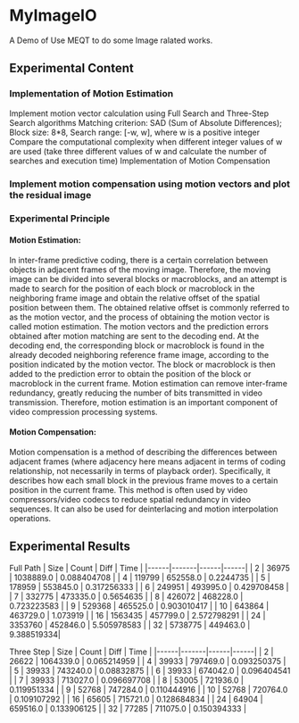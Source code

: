 # MyImageIO

A Demo of Use MEQT to do some Image ralated works.


## Experimental Content
### Implementation of Motion Estimation

Implement motion vector calculation using Full Search and Three-Step Search algorithms
Matching criterion: SAD (Sum of Absolute Differences); Block size: 8*8, Search range: [-w, w], where w is a positive integer
Compare the computational complexity when different integer values of w are used (take three different values of w and calculate the number of searches and execution time)
Implementation of Motion Compensation

### Implement motion compensation using motion vectors and plot the residual image

### Experimental Principle
#### Motion Estimation:
In inter-frame predictive coding, there is a certain correlation between objects in adjacent frames of the moving image. Therefore, the moving image can be divided into several blocks or macroblocks, and an attempt is made to search for the position of each block or macroblock in the neighboring frame image and obtain the relative offset of the spatial position between them. The obtained relative offset is commonly referred to as the motion vector, and the process of obtaining the motion vector is called motion estimation.
The motion vectors and the prediction errors obtained after motion matching are sent to the decoding end. At the decoding end, the corresponding block or macroblock is found in the already decoded neighboring reference frame image, according to the position indicated by the motion vector. The block or macroblock is then added to the prediction error to obtain the position of the block or macroblock in the current frame.
Motion estimation can remove inter-frame redundancy, greatly reducing the number of bits transmitted in video transmission. Therefore, motion estimation is an important component of video compression processing systems.

#### Motion Compensation:
Motion compensation is a method of describing the differences between adjacent frames (where adjacency here means adjacent in terms of coding relationship, not necessarily in terms of playback order). Specifically, it describes how each small block in the previous frame moves to a certain position in the current frame. This method is often used by video compressors/video codecs to reduce spatial redundancy in video sequences. It can also be used for deinterlacing and motion interpolation operations.

## Experimental Results
Full Path
| Size | Count | Diff | Time |
|------|-------|------|------|
| 2    | 36975 | 1038889.0 | 0.088404708  |
| 4    | 119799 | 652558.0 | 0.2244735  |
| 5    | 178959 | 553845.0 | 0.317256333  |
| 6    | 249951 | 493995.0 | 0.429708458  |
| 7    | 332775 | 473335.0 | 0.5654635  |
| 8    | 426072 | 468228.0 | 0.723223583  |
| 9    | 529368 | 465525.0 | 0.903010417  |
| 10   | 643864 | 463729.0 | 1.073919  |
| 16   | 1563435 | 457799.0 | 2.572798291  |
| 24   | 3353760 | 452846.0 | 5.505978583  |
| 32   | 5738775 | 449463.0 | 9.388519334|

Three Step
| Size | Count | Diff | Time |
|------|-------|------|------|
| 2    | 26622 | 1064339.0 | 0.065214959  |
| 4    | 39933 | 797469.0 | 0.093250375  |
| 5    | 39933 | 743240.0 | 0.08832875  |
| 6    | 39933 | 674042.0 | 0.096404541  |
| 7    | 39933 | 713027.0 | 0.096697708  |
| 8    | 53005 | 721936.0 | 0.119951334  |
| 9    | 52768 | 747284.0 | 0.110444916  |
| 10   | 52768 | 720764.0 | 0.109107292  |
| 16   | 65605 | 715721.0 | 0.128684834  |
| 24   | 64904 | 659516.0 | 0.133906125  |
| 32   | 77285 | 711075.0 | 0.150394333  |
